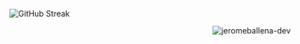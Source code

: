![GitHub Streak](https://streak-stats.demolab.com?user=jeromeballena-dev&theme=yellowdark&border_radius=7&card_width=777)
<p align="right"><img src="https://komarev.com/ghpvc/?username=jeromeballena-dev&label=Profile%20Views&color=0e75b6&style=flat" alt="jeromeballena-dev" /></p>






